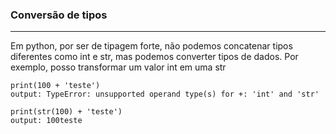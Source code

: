 ### Conversão de tipos
****
Em python, por ser de tipagem forte, não podemos concatenar tipos diferentes como int e str, mas podemos converter tipos de dados. Por exemplo, posso transformar um valor int em uma str

```
print(100 + 'teste')
output: TypeError: unsupported operand type(s) for +: 'int' and 'str'

print(str(100) + 'teste')
output: 100teste
```
